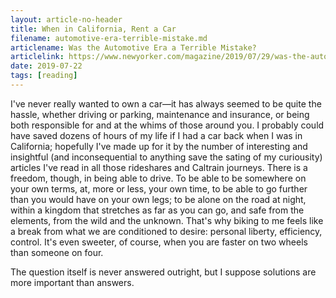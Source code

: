 ```yaml
---
layout: article-no-header
title: When in California, Rent a Car
filename: automotive-era-terrible-mistake.md
articlename: Was the Automotive Era a Terrible Mistake?
articlelink: https://www.newyorker.com/magazine/2019/07/29/was-the-automotive-era-a-terrible-mistake
date: 2019-07-22
tags: [reading]
---
```


I've never really wanted to own a car—it has always seemed to be quite the hassle, whether driving or parking, maintenance and insurance, or being both responsible for and at the whims of those around you. I probably could have saved dozens of hours of my life if I had a car back when I was in California; hopefully I've made up for it by the number of interesting and insightful (and inconsequential to anything save the sating of my curiousity) articles I've read in all those rideshares and Caltrain journeys. There is a freedom, though, in being able to drive. To be able to be somewhere on your own terms, at, more or less, your own time, to be able to go further than you would have on your own legs; to be alone on the road at night, within a kingdom that stretches as far as you can go, and safe from the elements, from the wild and the unknown. That's why biking to me feels like a break from what we are conditioned to desire: personal liberty, efficiency, control. It's even sweeter, of course, when you are faster on two wheels than someone on four.

The question itself is never answered outright, but I suppose solutions are more important than answers.
